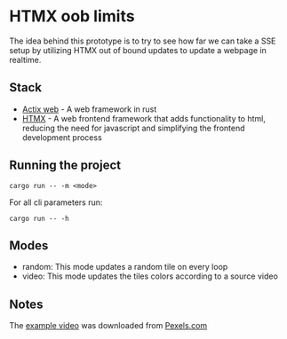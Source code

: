 # HTMX oob limits

The idea behind this prototype is to try to see how far we can take a SSE setup by utilizing HTMX out of bound updates to update a webpage in realtime.

## Stack
- [Actix web](https://actix.rs/) - A web framework in rust
- [HTMX](https://htmx.org/) - A web frontend framework that adds functionality to html, reducing the need for javascript and simplifying the frontend development process

## Running the project

```
cargo run -- -m <mode>
```

For all cli parameters run:
```
cargo run -- -h
```

## Modes
- random: This mode updates a random tile on every loop
- video: This mode updates the tiles colors according to a source video

## Notes
The [example video](https://www.pexels.com/video/woman-walking-in-high-heel-shoes-8061666/) was downloaded from [Pexels.com](https://www.pexels.com)
